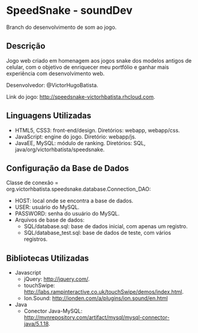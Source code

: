 SpeedSnake - soundDev
=====================

Branch do desenvolvimento de som ao jogo.

Descrição
---------
Jogo web criado em homenagem aos jogos snake dos modelos antigos de celular, com o objetivo de enriquecer meu portfólio e ganhar mais experiência com desenvolvimento web.

Desenvolvedor: @VictorHugoBatista.

Link do jogo: http://speedsnake-victorhbatista.rhcloud.com.

Linguagens Utilizadas
---------------------
  - HTML5, CSS3: front-end/design. Diretórios: webapp, webapp/css.
  - JavaScript: engine do jogo. Diretório: webapp/js.
  - JavaEE, MySQL: módulo de ranking. Diretórios: SQL, java/org/victorhbatista/speedsnake.

Configuração da Base de Dados
-----------------------------
Classe de conexão = org.victorhbatista.speedsnake.database.Connection_DAO:
  - HOST: local onde se encontra a base de dados.
  - USER: usuário do MySQL.
  - PASSWORD: senha do usuário do MySQL.
  - Arquivos de base de dados:
    - SQL/database.sql: base de dados inicial, com apenas um registro.
    - SQL/database_test.sql: base de dados de teste, com vários registros.

Bibliotecas Utilizadas
----------------------
  - Javascript
    - jQuery: http://jquery.com/.
    - touchSwipe: http://labs.rampinteractive.co.uk/touchSwipe/demos/index.html.
    - Ion.Sound: http://ionden.com/a/plugins/ion.sound/en.html
  - Java
    - Conector Java-MySQL: http://mvnrepository.com/artifact/mysql/mysql-connector-java/5.1.18.
